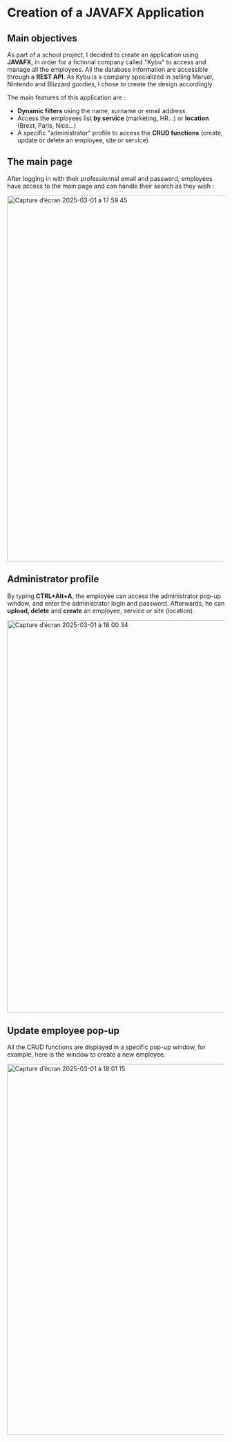 # Creation of a JAVAFX Application

## Main objectives

As part of a school project, I decided to create an application using **JAVAFX**, in order for a fictional company called "Kybu" to access and manage all the employees.
All the database information are accessible through a **REST API**. As Kybu is a company specialized in selling Marvel, Nintendo and Blizzard goodies, I chose to create the design accordingly.

The main features of this application are :
- **Dynamic filters** using the name, surname or email address.
- Access the employees list **by service** (marketing, HR...) or **location** (Brest, Paris, Nice...)
- A specific "administrator" profile to access the **CRUD functions** (create, update or delete an employee, site or service)

## The main page 

After logging in with their professionnal email and password, employees have access to the main page and can handle their search as they wish :

<img width="847" alt="Capture d’écran 2025-03-01 à 17 59 45" src="https://github.com/user-attachments/assets/cda94ff1-dcae-49f4-91e0-1bedf8824ac5" />

## Administrator profile

By typing **CTRL+Alt+A**, the employee can access the administrator pop-up window, and enter the administrator login and password. Afterwards, he can **upload, delete** and **create** an employee, service or site (location).

<img width="909" alt="Capture d’écran 2025-03-01 à 18 00 34" src="https://github.com/user-attachments/assets/cad4df6e-c236-47e3-9d77-4129e4b5cbbd" />

## Update employee pop-up

All the CRUD functions are displayed in a specific pop-up window, for example, here is the window to create a new employee. 

<img width="859" alt="Capture d’écran 2025-03-01 à 18 01 15" src="https://github.com/user-attachments/assets/cfea51fa-9599-4075-b6cb-a6aa0e12c6ce" />



